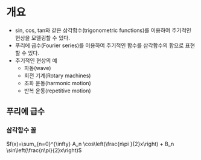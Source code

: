 # 개요
* sin, cos, tan와 같은 삼각함수(trigonometric functions)를 이용하여 주기적인 현상을 모델링할 수 있다.
* 푸리에 급수(Fourier series)를 이용하여 주기적인 함수를 삼각함수의 합으로 표현할 수 있다.
* 주기적인 현상의 예
  * 파동(wave)
  * 회전 기계(Rotary machines)
  * 조화 운동(harmonic motion)
  * 반복 운동(repetitive motion)

## 푸리에 급수
### 삼각함수 꼴
$f(x)=\sum_{n=0}^{\infty} A_n \cos\left(\frac{n\pi }{2}x\right) + B_n \sin\left(\frac{n\pi}{2}x\right)$